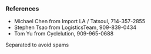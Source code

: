 ### References
* Michael Chen from Import LA / Tatsoul, 714-357-2855
* Stephen Tsao from LogisticsTeam, 909-839-0434
* Tom Yu from Cyclelution, 909-965-0688

Separated to avoid spams